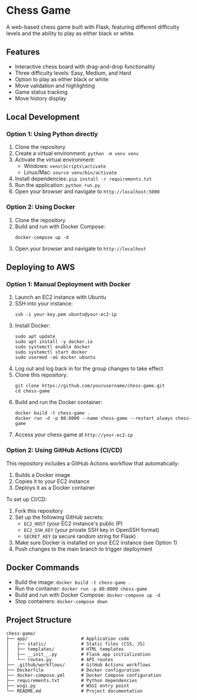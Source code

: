 # Chess Game

A web-based chess game built with Flask, featuring different difficulty levels and the ability to play as either black or white.

## Features

- Interactive chess board with drag-and-drop functionality
- Three difficulty levels: Easy, Medium, and Hard
- Option to play as either black or white
- Move validation and highlighting
- Game status tracking
- Move history display

## Local Development

### Option 1: Using Python directly

1. Clone the repository
2. Create a virtual environment: `python -m venv venv`
3. Activate the virtual environment:
   - Windows: `venv\Scripts\activate`
   - Linux/Mac: `source venv/bin/activate`
4. Install dependencies: `pip install -r requirements.txt`
5. Run the application: `python run.py`
6. Open your browser and navigate to `http://localhost:5000`

### Option 2: Using Docker

1. Clone the repository
2. Build and run with Docker Compose:
   ```
   docker-compose up -d
   ```
3. Open your browser and navigate to `http://localhost`

## Deploying to AWS

### Option 1: Manual Deployment with Docker

1. Launch an EC2 instance with Ubuntu
2. SSH into your instance:
   ```
   ssh -i your-key.pem ubuntu@your-ec2-ip
   ```
3. Install Docker:
   ```
   sudo apt update
   sudo apt install -y docker.io
   sudo systemctl enable docker
   sudo systemctl start docker
   sudo usermod -aG docker ubuntu
   ```
4. Log out and log back in for the group changes to take effect
5. Clone this repository:
   ```
   git clone https://github.com/yourusername/chess-game.git
   cd chess-game
   ```
6. Build and run the Docker container:
   ```
   docker build -t chess-game .
   docker run -d -p 80:8000 --name chess-game --restart always chess-game
   ```
7. Access your chess game at `http://your-ec2-ip`

### Option 2: Using GitHub Actions (CI/CD)

This repository includes a GitHub Actions workflow that automatically:
1. Builds a Docker image
2. Copies it to your EC2 instance
3. Deploys it as a Docker container

To set up CI/CD:
1. Fork this repository
2. Set up the following GitHub secrets:
   - `EC2_HOST` (your EC2 instance's public IP)
   - `EC2_SSH_KEY` (your private SSH key in OpenSSH format)
   - `SECRET_KEY` (a secure random string for Flask)
3. Make sure Docker is installed on your EC2 instance (see Option 1)
4. Push changes to the main branch to trigger deployment

## Docker Commands

- Build the image: `docker build -t chess-game .`
- Run the container: `docker run -p 80:8000 chess-game`
- Build and run with Docker Compose: `docker-compose up -d`
- Stop containers: `docker-compose down`

## Project Structure

```
chess-game/
├── app/                    # Application code
│   ├── static/             # Static files (CSS, JS)
│   ├── templates/          # HTML templates
│   ├── __init__.py         # Flask app initialization
│   └── routes.py           # API routes
├── .github/workflows/      # GitHub Actions workflows
├── Dockerfile              # Docker configuration
├── docker-compose.yml      # Docker Compose configuration
├── requirements.txt        # Python dependencies
├── wsgi.py                 # WSGI entry point
└── README.md               # Project documentation
```
